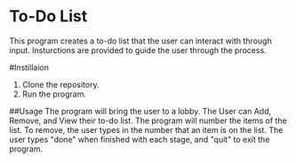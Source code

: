 # To-Do List

This program creates a to-do list that the user can interact with through input. 
Insturctions are provided to guide the user through the process. 

#Instillaion
1. Clone the repository.
2. Run the program.

##Usage
The program will bring the user to a lobby. The User can Add, Remove, and View their to-do list. 
The program will number the items of the list. To remove, the user types in the number that an item is on the list. 
The user types "done" when finished with each stage, and "quit" to exit the program. 

